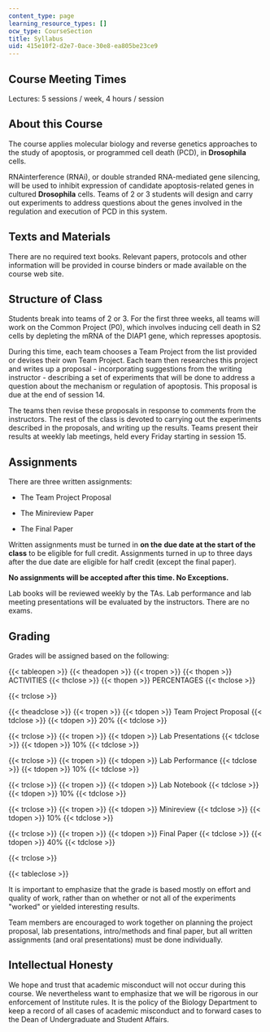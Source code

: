 ```yaml
---
content_type: page
learning_resource_types: []
ocw_type: CourseSection
title: Syllabus
uid: 415e10f2-d2e7-0ace-30e8-ea805be23ce9
---
```


Course Meeting Times
--------------------

Lectures: 5 sessions / week, 4 hours / session

About this Course
-----------------

The course applies molecular biology and reverse genetics approaches to the study of apoptosis, or programmed cell death (PCD), in **Drosophila** cells.

RNAinterference (RNAi), or double stranded RNA-mediated gene silencing, will be used to inhibit expression of candidate apoptosis-related genes in cultured **Drosophila** cells. Teams of 2 or 3 students will design and carry out experiments to address questions about the genes involved in the regulation and execution of PCD in this system.

Texts and Materials
-------------------

There are no required text books. Relevant papers, protocols and other information will be provided in course binders or made available on the course web site.

Structure of Class
------------------

Students break into teams of 2 or 3. For the first three weeks, all teams will work on the Common Project (P0), which involves inducing cell death in S2 cells by depleting the mRNA of the DIAP1 gene, which represses apoptosis.

During this time, each team chooses a Team Project from the list provided or devises their own Team Project. Each team then researches this project and writes up a proposal - incorporating suggestions from the writing instructor - describing a set of experiments that will be done to address a question about the mechanism or regulation of apoptosis. This proposal is due at the end of session 14.

The teams then revise these proposals in response to comments from the instructors. The rest of the class is devoted to carrying out the experiments described in the proposals, and writing up the results. Teams present their results at weekly lab meetings, held every Friday starting in session 15.

Assignments
-----------

There are three written assignments:

*   The Team Project Proposal
    
*   The Minireview Paper
    
*   The Final Paper
    

Written assignments must be turned in **on the** **due date at the start of the class** to be eligible for full credit. Assignments turned in up to three days after the due date are eligible for half credit (except the final paper).

**No assignments will be accepted after this time. No Exceptions.**

Lab books will be reviewed weekly by the TAs. Lab performance and lab meeting presentations will be evaluated by the instructors. There are no exams.

Grading
-------

Grades will be assigned based on the following:

{{< tableopen >}}
{{< theadopen >}}
{{< tropen >}}
{{< thopen >}}
ACTIVITIES
{{< thclose >}}
{{< thopen >}}
PERCENTAGES
{{< thclose >}}

{{< trclose >}}

{{< theadclose >}}
{{< tropen >}}
{{< tdopen >}}
Team Project Proposal
{{< tdclose >}}
{{< tdopen >}}
20%
{{< tdclose >}}

{{< trclose >}}
{{< tropen >}}
{{< tdopen >}}
Lab Presentations
{{< tdclose >}}
{{< tdopen >}}
10%
{{< tdclose >}}

{{< trclose >}}
{{< tropen >}}
{{< tdopen >}}
Lab Performance
{{< tdclose >}}
{{< tdopen >}}
10%
{{< tdclose >}}

{{< trclose >}}
{{< tropen >}}
{{< tdopen >}}
Lab Notebook
{{< tdclose >}}
{{< tdopen >}}
10%
{{< tdclose >}}

{{< trclose >}}
{{< tropen >}}
{{< tdopen >}}
Minireview
{{< tdclose >}}
{{< tdopen >}}
10%
{{< tdclose >}}

{{< trclose >}}
{{< tropen >}}
{{< tdopen >}}
Final Paper
{{< tdclose >}}
{{< tdopen >}}
40%
{{< tdclose >}}

{{< trclose >}}

{{< tableclose >}}
  

It is important to emphasize that the grade is based mostly on effort and quality of work, rather than on whether or not all of the experiments "worked" or yielded interesting results.

Team members are encouraged to work together on planning the project proposal, lab presentations, intro/methods and final paper, but all written assignments (and oral presentations) must be done individually.

Intellectual Honesty
--------------------

We hope and trust that academic misconduct will not occur during this course. We nevertheless want to emphasize that we will be rigorous in our enforcement of Institute rules. It is the policy of the Biology Department to keep a record of all cases of academic misconduct and to forward cases to the Dean of Undergraduate and Student Affairs.